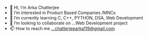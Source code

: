 - 👋 Hi, I’m Arka Chatterjee 
- 👀 I’m interested in Product Based Companies /MNCs
- 🌱 I’m currently learning C, C++, PYTHON, DSA, Web Development 
- 💞️ I’m looking to collaborate on ...Web Development project 
- 📫 How to reach me ...chatterjeearka119@gmail.com

<!---
Arka199720/Arka199720 is a ✨ special ✨ repository because its `README.md` (this file) appears on your GitHub profile.
You can click the Preview link to take a look at your changes.
--->
